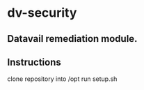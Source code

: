 # dv-security

## Datavail remediation module.  

## Instructions
   clone repository into /opt
   run setup.sh
 
  


